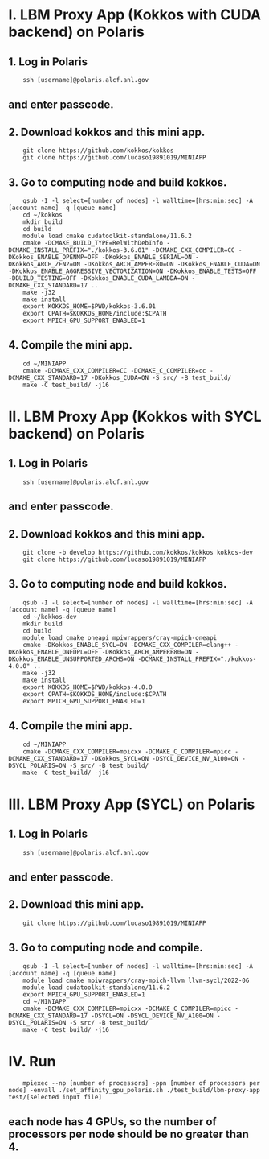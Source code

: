 # I. LBM Proxy App (Kokkos with CUDA backend) on Polaris
## 1. Log in Polaris
```
	ssh [username]@polaris.alcf.anl.gov
```
## and enter passcode.
## 2. Download kokkos and this mini app.
```
	git clone https://github.com/kokkos/kokkos
	git clone https://github.com/lucaso19891019/MINIAPP
```
## 3. Go to computing node and build kokkos.
```
	qsub -I -l select=[number of nodes] -l walltime=[hrs:min:sec] -A [account name] -q [queue name]
	cd ~/kokkos
	mkdir build
	cd build
	module load cmake cudatoolkit-standalone/11.6.2
	cmake -DCMAKE_BUILD_TYPE=RelWithDebInfo -DCMAKE_INSTALL_PREFIX="./kokkos-3.6.01" -DCMAKE_CXX_COMPILER=CC -DKokkos_ENABLE_OPENMP=OFF -DKokkos_ENABLE_SERIAL=ON -DKokkos_ARCH_ZEN2=ON -DKokkos_ARCH_AMPERE80=ON -DKokkos_ENABLE_CUDA=ON -DKokkos_ENABLE_AGGRESSIVE_VECTORIZATION=ON -DKokkos_ENABLE_TESTS=OFF -DBUILD_TESTING=OFF -DKokkos_ENABLE_CUDA_LAMBDA=ON -DCMAKE_CXX_STANDARD=17 ..
	make -j32
	make install
	export KOKKOS_HOME=$PWD/kokkos-3.6.01
	export CPATH=$KOKKOS_HOME/include:$CPATH
	export MPICH_GPU_SUPPORT_ENABLED=1
```
## 4. Compile the mini app.
```
	cd ~/MINIAPP
	cmake -DCMAKE_CXX_COMPILER=CC -DCMAKE_C_COMPILER=cc -DCMAKE_CXX_STANDARD=17 -DKokkos_CUDA=ON -S src/ -B test_build/
	make -C test_build/ -j16
```
# II. LBM Proxy App (Kokkos with SYCL backend) on Polaris
## 1. Log in Polaris
```
	ssh [username]@polaris.alcf.anl.gov
```
## and enter passcode.
## 2. Download kokkos and this mini app.
```
	git clone -b develop https://github.com/kokkos/kokkos kokkos-dev
	git clone https://github.com/lucaso19891019/MINIAPP
```
## 3. Go to computing node and build kokkos.
```
	qsub -I -l select=[number of nodes] -l walltime=[hrs:min:sec] -A [account name] -q [queue name]
	cd ~/kokkos-dev
	mkdir build
	cd build
	module load cmake oneapi mpiwrappers/cray-mpich-oneapi
	cmake -DKokkos_ENABLE_SYCL=ON -DCMAKE_CXX_COMPILER=clang++ -DKokkos_ENABLE_ONEDPL=OFF -DKokkos_ARCH_AMPERE80=ON -DKokkos_ENABLE_UNSUPPORTED_ARCHS=ON -DCMAKE_INSTALL_PREFIX="./kokkos-4.0.0" ..
	make -j32
	make install
	export KOKKOS_HOME=$PWD/kokkos-4.0.0
	export CPATH=$KOKKOS_HOME/include:$CPATH
	export MPICH_GPU_SUPPORT_ENABLED=1
```
## 4. Compile the mini app.
```
	cd ~/MINIAPP
	cmake -DCMAKE_CXX_COMPILER=mpicxx -DCMAKE_C_COMPILER=mpicc -DCMAKE_CXX_STANDARD=17 -DKokkos_SYCL=ON -DSYCL_DEVICE_NV_A100=ON -DSYCL_POLARIS=ON -S src/ -B test_build/
	make -C test_build/ -j16
```
# III. LBM Proxy App (SYCL) on Polaris
## 1. Log in Polaris
```
	ssh [username]@polaris.alcf.anl.gov
```
## and enter passcode.
## 2. Download this mini app.
```
	git clone https://github.com/lucaso19891019/MINIAPP
```
## 3. Go to computing node and compile.
```
	qsub -I -l select=[number of nodes] -l walltime=[hrs:min:sec] -A [account name] -q [queue name]
	module load cmake mpiwrappers/cray-mpich-llvm llvm-sycl/2022-06
	module load cudatoolkit-standalone/11.6.2
	export MPICH_GPU_SUPPORT_ENABLED=1
	cd ~/MINIAPP
	cmake -DCMAKE_CXX_COMPILER=mpicxx -DCMAKE_C_COMPILER=mpicc -DCMAKE_CXX_STANDARD=17 -DSYCL=ON -DSYCL_DEVICE_NV_A100=ON -DSYCL_POLARIS=ON -S src/ -B test_build/
	make -C test_build/ -j16
```
# IV. Run
```
	mpiexec --np [number of processors] -ppn [number of processors per node] -envall ./set_affinity_gpu_polaris.sh ./test_build/lbm-proxy-app test/[selected input file]
```
## each node has 4 GPUs, so the number of processors per node should be no greater than 4.
	

